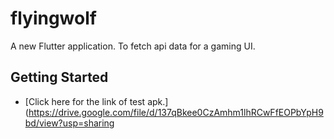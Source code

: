 # flyingwolf

A new Flutter application.
To fetch api data for a gaming UI.

## Getting Started

- [Click here for the link of test apk.](https://drive.google.com/file/d/137qBkee0CzAmhm1lhRCwFfEOPbYpH9bd/view?usp=sharing


